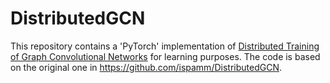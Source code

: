 # DistributedGCN

This repository contains a 'PyTorch' implementation of [Distributed Training of Graph Convolutional Networks](https://arxiv.org/pdf/2007.06281.pdf) for learning purposes. The code is based on the original one in https://github.com/ispamm/DistributedGCN. 
